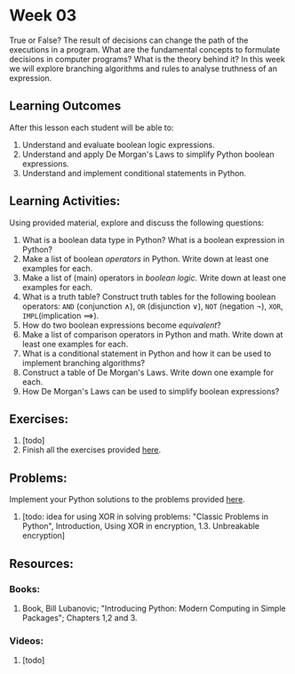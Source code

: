 # Week 03

True or False? The result of decisions can change the path of the executions in a program. What are the fundamental concepts to formulate decisions in computer programs? What is the theory behind it? In this week we will explore branching algorithms and rules to analyse truthness of an expression.

## Learning Outcomes

After this lesson each student will be able to:

1. Understand and evaluate boolean logic expressions.
2. Understand and apply De Morgan's Laws to simplify Python boolean expressions.
3. Understand and implement conditional statements in Python.

## Learning Activities:

Using provided material, explore and discuss the following questions:

1. What is a boolean data type in Python? What is a boolean expression in Python? 
2. Make a list of boolean *operators* in Python. Write down at least one examples for each.
3. Make a list of (main) operators in *boolean logic*. Write down at least one examples for each.
4. What is a truth table? Construct truth tables for the following boolean operators: `AND` (conjunction $\wedge$), `OR` (disjunction $\vee$), `NOT` (negation $\neg$), `XOR`, `IMPL`(implication $\implies$).
5. How do two boolean expressions become *equivalent*? 
6. Make a list of comparison operators in Python and math. Write down at least one examples for each.
7. What is a conditional statement in Python and how it can be used to implement branching algorithms?
8. Construct a table of De Morgan's Laws. Write down one example for each. 
9. How De Morgan's Laws can be used to simplify boolean expressions?



## Exercises:

1. [todo]
8. Finish all the exercises provided [here](https://github.com/afshinamighi/Courses/blob/main/basecamp/week02/inf-bc-w02-python.md).


## Problems:

Implement your Python solutions to the problems provided [here](https://github.com/afshinamighi/Courses/blob/main/basecamp/week02/inf-bc-w02-python.md).

1. [todo: idea for using XOR in solving problems: "Classic Problems in Python", Introduction, Using XOR in encryption, 1.3. Unbreakable encryption]


## Resources:
### Books:
1. Book, Bill Lubanovic; "Introducing Python: Modern Computing in Simple Packages"; Chapters 1,2 and 3.

### Videos:
1. [todo]